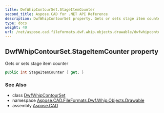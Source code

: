 ```yaml
---
title: DwfWhipContourSet.StageItemCounter
second_title: Aspose.CAD for .NET API Reference
description: DwfWhipContourSet property. Gets or sets stage item counter
type: docs
weight: 40
url: /net/aspose.cad.fileformats.dwf.whip.objects.drawable/dwfwhipcontourset/stageitemcounter/
---
```

## DwfWhipContourSet.StageItemCounter property

Gets or sets stage item counter

```csharp
public int StageItemCounter { get; }
```

### See Also

* class [DwfWhipContourSet](../)
* namespace [Aspose.CAD.FileFormats.Dwf.Whip.Objects.Drawable](../../dwfwhipcontourset/)
* assembly [Aspose.CAD](../../../)


